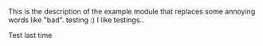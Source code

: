 This is the description of the example module that replaces some annoying words like "bad".
testing :)
I like testings..

Test last time
